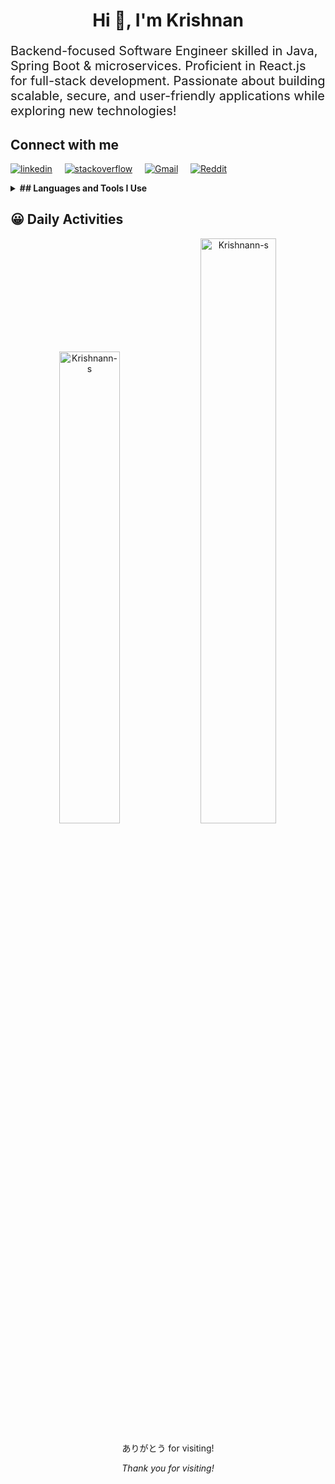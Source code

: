 <h1 align="center">Hi 👋, I'm Krishnan</h1>
<p style="font-size:20px;">Backend-focused Software Engineer skilled in Java, Spring Boot & microservices. Proficient in React.js for full-stack development. Passionate about building scalable, secure, and user-friendly applications while exploring new technologies!</p>


<h2><b> Connect with me </b></h2>
<p>
<a target="_blank" href="https://linkedin.com/in/krishnan-saravanan" style="display: inline-block;"><img src="https://img.shields.io/badge/LinkedIn-%230077B5.svg?logo=linkedin&logoColor=white" alt="linkedin"></a>&nbsp;&nbsp;&nbsp;&nbsp;
<a target="_blank" href="https://stackoverflow.com/users/28456317/krishnan-s" style="display: inline-block;"><img src="https://img.shields.io/badge/-Stackoverflow-FE7A16?logo=stack-overflow&logoColor=white" alt="stackoverflow"></a>&nbsp;&nbsp;&nbsp;&nbsp;
<a target="_blank" href="mailto:krishnan.spu@gmail.com" style="display:inline-block;"><img src="https://img.shields.io/badge/Email-D14836?logo=gmail&logoColor=white" alt="Gmail"></a>&nbsp;&nbsp;&nbsp;&nbsp;
<a target="_blank" href="https://www.reddit.com/user/Klutzy_Hovercraft_61/" style="display:inline-block;"><img src="https://img.shields.io/badge/Reddit-%23FF4500.svg?logo=Reddit&logoColor=white" alt="Reddit"></a>
</p>

<details>
<summary><b>## Languages and Tools I Use </b></summary>
<h3> Programming Languages </h3>
<p>
  <a target="_blank" href="https://raw.githubusercontent.com/devicons/devicon/master/icons/java/java-original.svg">
    <img src="https://img.shields.io/badge/java-%23ED8B00.svg?style=for-the-badge&logo=openjdk&logoColor=white" alt="java" style="margin-right: 20px;" />
  </a>
  <a target="_blank" href="https://raw.githubusercontent.com/devicons/devicon/master/icons/javascript/javascript-original.svg">
    <img src="https://img.shields.io/badge/javascript-%23323330.svg?style=for-the-badge&logo=javascript&logoColor=%23F7DF1E" alt="javascript" style="margin-right: 20px;" />
  </a>
  <a target="_blank" href="">
    <img src="https://img.shields.io/badge/typescript-%23007ACC.svg?style=for-the-badge&logo=typescript&logoColor=white" alt="typescript" />
  </a>
</p>

<h3>Frontend Technologies</h3>
<p>
  <a target="_blank" href="https://raw.githubusercontent.com/devicons/devicon/master/icons/react/react-original-wordmark.svg">
    <img src="https://img.shields.io/badge/react-%2320232a.svg?style=for-the-badge&logo=react&logoColor=%2361DAFB" alt="react"  style="margin-right: 20px;" />
  </a>
  <a target="_blank" href="https://raw.githubusercontent.com/devicons/devicon/master/icons/html5/html5-original-wordmark.svg">
    <img src="https://img.shields.io/badge/html5-%23E34F26.svg?style=for-the-badge&logo=html5&logoColor=white" alt="html5" style="margin-right: 20px;" />
  </a>
  <a target="_blank" href="">
    <img src="https://img.shields.io/badge/vite-%23646CFF.svg?style=for-the-badge&logo=vite&logoColor=white" alt="vite"  style="margin-right: 20px;" />
  </a>
  <a target="_blank">
    <img src="https://img.shields.io/badge/tailwindcss-%2338B2AC.svg?style=for-the-badge&logo=tailwind-css&logoColor=white" alt="tailwindcss" style="margin-right:20px"/>
  </a>
  <a target="_blank">
    <img src="https://img.shields.io/badge/bootstrap-%238511FA.svg?style=for-the-badge&logo=bootstrap&logoColor=white" alt="bootstrap" style="margin-right:20px;" />
  </a>
</p>

<h3>Backend Technologies</h3>
<p>
  <a target="_blank" href="https://www.vectorlogo.zone/logos/springio/springio-icon.svg">
    <img src="https://img.shields.io/badge/spring-%236DB33F.svg?style=for-the-badge&logo=spring&logoColor=white" alt="spring boot" style="margin-right: 20px;" />
  </a>
</p>

<h3>Databases</h3>
<p>
  <a target="_blank" href="">
    <img src="https://img.shields.io/badge/postgres-%23316192.svg?style=for-the-badge&logo=postgresql&logoColor=white" alt="postgres" style="margin-right: 20px;" />
  </a>
  <a target="_blank" href="https://raw.githubusercontent.com/devicons/devicon/master/icons/mysql/mysql-original-wordmark.svg">
    <img src="https://img.shields.io/badge/mysql-4479A1.svg?style=for-the-badge&logo=mysql&logoColor=white" alt="mysql" style="margin-right: 20px;" />
  </a>
  <a target="_blank" href="">
    <img src="https://img.shields.io/badge/MongoDB-%234ea94b.svg?style=for-the-badge&logo=mongodb&logoColor=white" alt="mongodb" style="margin-right:20px;" />
  </a>
</p>

<h3>Cloud & DevOps</h3>
<p>
  <a target="_blank" href="https://raw.githubusercontent.com/devicons/devicon/master/icons/amazonwebservices/amazonwebservices-original-wordmark.svg">
    <img src="https://img.shields.io/badge/AWS-%23FF9900.svg?style=for-the-badge&logo=amazon-aws&logoColor=white" alt="aws" style="margin-right: 20px;" />
  </a>
  <a target="_blank" href="https://raw.githubusercontent.com/devicons/devicon/master/icons/amazonwebservices/amazonwebservices-original-wordmark.svg">
    <img src="https://img.shields.io/badge/jenkins-%232C5263.svg?style=for-the-badge&logo=jenkins&logoColor=white" alt="Jenkins" style="margin-right: 20px;" />
  </a>
  <a target="_blank" href="https://raw.githubusercontent.com/devicons/devicon/master/icons/amazonwebservices/amazonwebservices-original-wordmark.svg">
    <img src="https://img.shields.io/badge/docker-%230db7ed.svg?style=for-the-badge&logo=docker&logoColor=white" alt="Docker" style="margin-right: 20px;" />
  </a>
</p>

<h3>Version Control</h3>
<p>
  <a target="_blank" href="https://www.vectorlogo.zone/logos/git-scm/git-scm-icon.svg">
    <img src="https://img.shields.io/badge/git-%23F05033.svg?style=for-the-badge&logo=git&logoColor=white" alt="git" style="margin-right: 20px;" />
  </a>
  <a target="_blank" href="https://www.vectorlogo.zone/logos/git-scm/git-scm-icon.svg">
    <img src="https://img.shields.io/badge/github-%23121011.svg?style=for-the-badge&logo=github&logoColor=white" alt="github" style="margin-right: 20px;" />
  </a>
</p>
</details>



<h2><b>😀 Daily Activities </b></h2>
<p align="center">
<img src="https://github-readme-stats.vercel.app/api?username=Krishnann-s&theme=dark&hide_border=false&include_all_commits=true&count_private=false" width=44% alt="Krishnann-s" />
<img src="https://github-readme-streak-stats.herokuapp.com/?user=Krishnann-s&theme=dark&hide_border=false" width=49% alt="Krishnann-s" />
</p>

<!-- Footer -->
<footer>
  <p align="center">ありがとう for visiting!</p>
  <p align="center"><em>Thank you for visiting!</em></p>
</footer>
